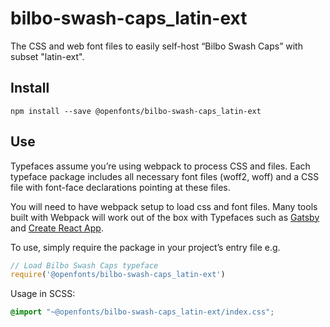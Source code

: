 
# bilbo-swash-caps_latin-ext

The CSS and web font files to easily self-host “Bilbo Swash Caps” with subset "latin-ext".

## Install

`npm install --save @openfonts/bilbo-swash-caps_latin-ext`

## Use

Typefaces assume you’re using webpack to process CSS and files. Each typeface
package includes all necessary font files (woff2, woff) and a CSS file with
font-face declarations pointing at these files.

You will need to have webpack setup to load css and font files. Many tools built
with Webpack will work out of the box with Typefaces such as [Gatsby](https://github.com/gatsbyjs/gatsby)
and [Create React App](https://github.com/facebookincubator/create-react-app).

To use, simply require the package in your project’s entry file e.g.

```javascript
// Load Bilbo Swash Caps typeface
require('@openfonts/bilbo-swash-caps_latin-ext')
```

Usage in SCSS:
```scss
@import "~@openfonts/bilbo-swash-caps_latin-ext/index.css";
```
